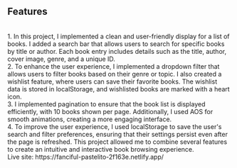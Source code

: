 ## Features

<br>
1. In this project, I implemented a clean and user-friendly display for a list of books. I added a search bar that allows users to search for specific books by title or author. Each book entry includes details such as the title, author, cover image, genre, and a unique ID.
<br>
2. To enhance the user experience, I implemented a dropdown filter that allows users to filter books based on their genre or topic. I also created a wishlist feature, where users can save their favorite books. The wishlist data is stored in localStorage, and wishlisted books are marked with a heart icon.
<br>
3. I implemented pagination to ensure that the book list is displayed efficiently, with 10 books shown per page. Additionally, I used AOS for smooth animations, creating a more engaging interface.
<br>
4. To improve the user experience, I used localStorage to save the user's search and filter preferences, ensuring that their settings persist even after the page is refreshed. This project allowed me to combine several features to create an intuitive and interactive book browsing experience.
<br>
Live site: https://fanciful-pastelito-2f163e.netlify.app/
